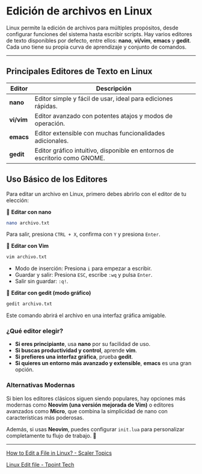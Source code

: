 # Edición de archivos en Linux

Linux permite la edición de archivos para múltiples propósitos, desde configurar funciones del sistema hasta escribir scripts. Hay varios editores de texto disponibles por defecto, entre ellos: **nano**, **vi/vim**, **emacs** y **gedit**. Cada uno tiene su propia curva de aprendizaje y conjunto de comandos.

---

## **Principales Editores de Texto en Linux**

| Editor     | Descripción                                                                |
| ---------- | -------------------------------------------------------------------------- |
| **nano**   | Editor simple y fácil de usar, ideal para ediciones rápidas.               |
| **vi/vim** | Editor avanzado con potentes atajos y modos de operación.                  |
| **emacs**  | Editor extensible con muchas funcionalidades adicionales.                  |
| **gedit**  | Editor gráfico intuitivo, disponible en entornos de escritorio como GNOME. |

## **Uso Básico de los Editores**

Para editar un archivo en Linux, primero debes abrirlo con el editor de tu elección:

📌 **Editar con nano**

```bash
nano archivo.txt
```

Para salir, presiona `CTRL + X`, confirma con `Y` y presiona `Enter`.

📌 **Editar con Vim**

```bash
vim archivo.txt
```

- Modo de inserción: Presiona `i` para empezar a escribir.
- Guardar y salir: Presiona `ESC`, escribe `:wq` y pulsa `Enter`.
- Salir sin guardar: `:q!`.

📌 **Editar con gedit (modo gráfico)**

```bash
gedit archivo.txt
```

Este comando abrirá el archivo en una interfaz gráfica amigable.

### ¿Qué editor elegir?

- **Si eres principiante**, usa **nano** por su facilidad de uso.
- **Si buscas productividad y control**, aprende **vim**.
- **Si prefieres una interfaz gráfica**, prueba **gedit**.
- **Si quieres un entorno más avanzado y extensible**, **emacs** es una gran opción.

### **Alternativas Modernas**

Si bien los editores clásicos siguen siendo populares, hay opciones más modernas como **Neovim (una versión mejorada de Vim)** o editores avanzados como **Micro**, que combina la simplicidad de nano con características más poderosas.

Además, si usas **Neovim**, puedes configurar `init.lua` para personalizar completamente tu flujo de trabajo. 🚀

---

[How to Edit a File in Linux? - Scaler Topics](https://www.scaler.com/topics/how-to-edit-a-file-in-linux/)

[Linux Edit file - Tpoint Tech](https://www.javatpoint.com/linux-edit-file)


